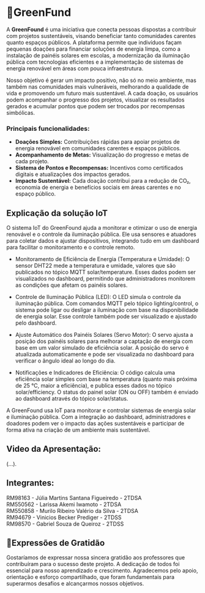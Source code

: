 # 🍃GreenFund

A **GreenFound** é uma iniciativa que conecta pessoas dispostas a contribuir com projetos sustentáveis, visando beneficiar tanto comunidades carentes quanto espaços públicos. A plataforma permite que indivíduos façam pequenas doações para financiar soluções de energia limpa, como a instalação de painéis solares em escolas, a modernização da iluminação pública com tecnologias eficientes e a implementação de sistemas de energia renovável em áreas com pouca infraestrutura.

Nosso objetivo é gerar um impacto positivo, não só no meio ambiente, mas também nas comunidades mais vulneráveis, melhorando a qualidade de vida e promovendo um futuro mais sustentável. A cada doação, os usuários podem acompanhar o progresso dos projetos, visualizar os resultados gerados e acumular pontos que podem ser trocados por recompensas simbólicas.

### **Principais funcionalidades:**

- **Doações Simples:** Contribuições rápidas para apoiar projetos de energia renovável em comunidades carentes e espaços públicos.
- **Acompanhamento de Metas:** Visualização do progresso e metas de cada projeto.
- **Sistema de Pontos e Recompensas:** Incentivos como certificados digitais e atualizações dos impactos gerados.
- **Impacto Sustentável:** Cada doação contribui para a redução de CO₂, economia de energia e benefícios sociais em áreas carentes e no espaço público.


## **Explicação da solução IoT**
O sistema IoT do GreenFound ajuda a monitorar e otimizar o uso de energia renovável e o controle da iluminação pública. Ele usa sensores e atuadores para coletar dados e ajustar dispositivos, integrando tudo em um dashboard para facilitar o monitoramento e o controle remoto.

- Monitoramento de Eficiência de Energia (Temperatura e Umidade): O sensor DHT22 mede a temperatura e umidade, valores que são publicados no tópico MQTT solar/temperature. Esses dados podem ser visualizados no dashboard, permitindo que administradores monitorem as condições que afetam os painéis solares.

- Controle de Iluminação Pública (LED): O LED simula o controle da iluminação pública. Com comandos MQTT pelo tópico lighting/control, o sistema pode ligar ou desligar a iluminação com base na disponibilidade de energia solar. Esse controle também pode ser visualizado e ajustado pelo dashboard.

- Ajuste Automático dos Painéis Solares (Servo Motor): O servo ajusta a posição dos painéis solares para melhorar a captação de energia com base em um valor simulado de eficiência solar. A posição do servo é atualizada automaticamente e pode ser visualizada no dashboard para verificar o ângulo ideal ao longo do dia.

- Notificações e Indicadores de Eficiência: O código calcula uma eficiência solar simples com base na temperatura (quanto mais próxima de 25 °C, maior a eficiência), e publica esses dados no tópico solar/efficiency. O status do painel solar (ON ou OFF) também é enviado ao dashboard através do tópico solar/status.

A GreenFound usa IoT para monitorar e controlar sistemas de energia solar e iluminação pública. Com a integração ao dashboard, administradores e doadores podem ver o impacto das ações sustentáveis e participar de forma ativa na criação de um ambiente mais sustentável.


## **Video da Apresentação:**
(...).


## **Integrantes:**
RM98163 - Júlia Martins Santana Figueiredo - 2TDSA <br>
RM550562 - Larissa Akemi Iwamoto - 2TDSA <br>
RM550858 - Murilo Ribeiro Valério da Silva - 2TDSA <br>
RM94679 - Vinicios Becker Prediger - 2TDSS <br>
RM98570 - Gabriel Souza de Queiroz - 2TDSS <br>

## 💚Expressões de Gratidão
Gostaríamos de expressar nossa sincera gratidão aos professores que contribuíram para o sucesso deste projeto. A dedicação de todos foi essencial para nosso aprendizado e crescimento. Agradecemos pelo apoio, orientação e esforço compartilhado, que foram fundamentais para superarmos desafios e alcançarmos nossos objetivos.

